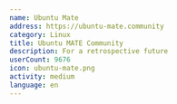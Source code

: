 ```yaml
---
name: Ubuntu Mate
address: https://ubuntu-mate.community
category: Linux
title: Ubuntu MATE Community
description: For a retrospective future
userCount: 9676
icon: ubuntu-mate.png
activity: medium
language: en
---
```


